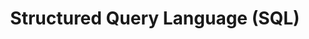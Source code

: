---
layout: toctree
title: Structured Query Language (SQL)
permalink: /blog/coding/sql/
parent: /blog/coding/

enumerate_grand_children: true
---